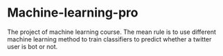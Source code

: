 # Machine-learning-pro

The project of machine learning course. The mean rule is to use different machine learning method to train classifiers to predict whether a twitter user is bot or not.
